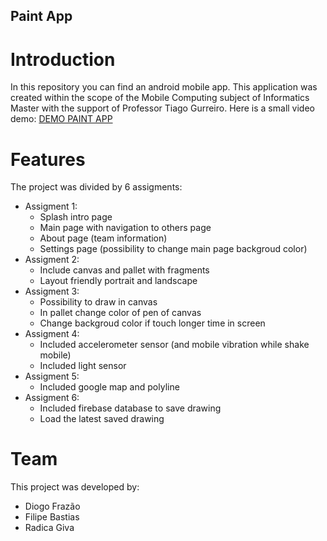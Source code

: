 ## Paint App

# Introduction
In this repository you can find an android mobile app.
This application was created within the scope of the Mobile Computing subject of Informatics Master with the support of Professor Tiago Gurreiro.
Here is a small video demo: [DEMO PAINT APP](https://drive.google.com/file/d/1BUqp4dVmR9_ijIhxtbHAi1MZMt9ZgnYo/view?usp=sharing)

# Features
The project was divided by 6 assigments:
- Assigment 1:
  - Splash intro page
  - Main page with navigation to others page
  - About page (team information)
  - Settings page (possibility to change main page backgroud color)
- Assigment 2:
  - Include canvas and pallet with fragments
  - Layout friendly portrait and landscape
- Assigment 3:
  - Possibility to draw in canvas
  - In pallet change color of pen of canvas
  - Change backgroud color if touch longer time in screen
- Assigment 4:
  - Included accelerometer sensor (and mobile vibration while shake mobile)
  - Included light sensor
- Assigment 5:
  - Included google map and polyline
- Assigment 6:
  - Included firebase database to save drawing
  - Load the latest saved drawing

# Team
This project was developed by:
- Diogo Frazão
- Filipe Bastias
- Radica Giva

